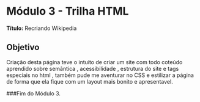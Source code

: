 # Módulo 3 - Trilha HTML

**Título:** Recriando Wikipedia

## Objetivo
Criação desta página teve o intuito de criar um site com todo coteúdo aprendido sobre semântica , acessibilidade , estrutura do site e tags especiais no html , também pude me aventurar no CSS e estilizar a página de forma que ela fique com um layout mais bonito e apresentavel.

###Fim do Módulo 3.




